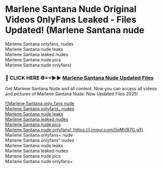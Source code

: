 # Marlene Santana Nude Original Videos 0nlyFans Leaked - Files Updated! (Marlene Santana nude<br>

Marlene Santana onlyfans, nudes<br>
Marlene Santana nude leaks<br>
Marlene Santana leaked nudes<br>
Marlene Santana nude pics<br>
Marlene Santana nude onlyfans)

<h3>🔴 CLICK HERE 🌐==►► <a href="https://tinyurl.com/leaks-videos" rel="nofollow">Marlene Santana Nude Updated Files</a></h3>

Get Marlene Santana Nude and all content. Now you can access all videos and pictures of Marlene Santana Nude. New Updated Files 2025!

[![Marlene Santana only_fans nude<br>
Marlene Santana onlyfans_ nudes<br>
Marlene Santana nude leaks<br>
Marlene Santana leaked nudes<br>
Marlene Santana nude pics<br>
Marlene Santana nude onlyfans]
(https://i.imgur.com/0qMVB7G.gif)](https://tinyurl.com/leaks-videos)
Marlene Santana onlyfans+ nude<br>
Marlene Santana onlyfans^ nudes<br>
Marlene Santana nude leaks<br>
Marlene Santana leaked nudes<br>
Marlene Santana nude pics<br>
Marlene Santana nude onlyfans+